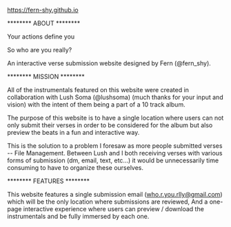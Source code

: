 https://fern-shy.github.io

******** ABOUT ********

Your actions define you


So who are you really?

An interactive verse submission website designed by Fern (@fern_shy).

******** MISSION ********

All of the instrumentals featured on this website were created in collaboration with Lush Soma (@lushsoma) (much thanks for your input and vision) 
with the intent of them being a part of a 10 track album.

The purpose of this website is to have a single location where users can not only submit their verses in order to be considered for the album
but also preview the beats in a fun and interactive way.

This is the solution to a problem I foresaw as more people submitted verses -- File Management. 
Between Lush and I both receiving verses with various forms of submission (dm, email, text, etc...) 
it would be unnecessarily time consuming to have to organize these ourselves.

******** FEATURES ********

This website features a single submission email (who.r.you.rlly@gmail.com) which will be the only location where submissions are reviewed,
And a one-page interactive experience where users can preview / download the instrumentals and be fully immersed by each one.


